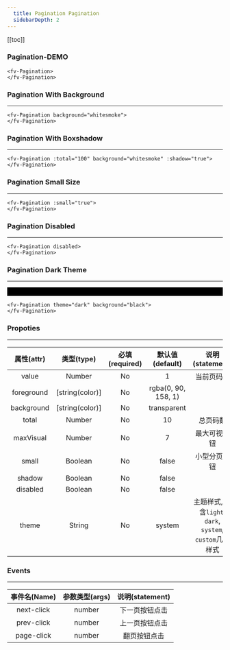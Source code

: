 ```yaml
---
  title: Pagination Pagination
  sidebarDepth: 2
---
```

  
[[toc]]

### Pagination-DEMO 




<ClientOnly>
<fv-Pagination>
</fv-Pagination>
</ClientOnly>

```vue
<fv-Pagination>
</fv-Pagination>
```

### Pagination With Background
---


<ClientOnly>
<fv-Pagination background="whitesmoke">
</fv-Pagination>
</ClientOnly>

```vue
<fv-Pagination background="whitesmoke">
</fv-Pagination>
```

### Pagination With Boxshadow
---


<ClientOnly>
<fv-Pagination :total="100" background="whitesmoke" :shadow="true">
</fv-Pagination>
</ClientOnly>

```vue
<fv-Pagination :total="100" background="whitesmoke" :shadow="true">
</fv-Pagination>
```

### Pagination Small Size
---


<ClientOnly>
<fv-Pagination :small="true">
</fv-Pagination>
</ClientOnly>

```vue
<fv-Pagination :small="true">
</fv-Pagination>
```

### Pagination Disabled
---


<ClientOnly>
<fv-Pagination disabled>
</fv-Pagination>
</ClientOnly>

```vue
<fv-Pagination disabled>
</fv-Pagination>
```

### Pagination Dark Theme
---

<div style="padding: 10px 0px; background: black;">
    
<ClientOnly>
<fv-Pagination theme="dark" background="black">
  </fv-Pagination>
</ClientOnly>
</div>

```vue
<fv-Pagination theme="dark" background="black">
</fv-Pagination>
```


### Propoties
---
| 属性(attr) |             类型(type)             | 必填(required) |   默认值(default)    | 说明(statement) |
|:----------:|:----------------------------------:|:--------------:|:--------------------:|:---------------:|
|   value    |              Number              |       No       |          1           |   当前页码数    |
| foreground |          [string(color)]           |       No       | rgba(0, 90, 158, 1) |                 |
| background |          [string(color)]           |       No       |     transparent      |                 |
|   total    |              Number              |       No       |          10          |    总页码数     |
| maxVisual  |              Number              |       No       |          7           |  最大可视按钮   |
|   small    |             Boolean              |       No       |        false         |  小型分页按钮   |
|   shadow   |             Boolean              |       No       |        false         |                 |
|  disabled  |             Boolean              |       No       |        false         |                 |
|     theme     | String |       No       |     system      |       主题样式, 包含`light`, `dark`, `system`, `custom`几种样式              |

### Events
---
| 事件名(Name) | 参数类型(args) | 说明(statement) |
|:------------:|:--------------:|:---------------:|
|  next-click  |     number     | 下一页按钮点击  |
|  prev-click  |     number     | 上一页按钮点击  |
|  page-click  |     number     |  翻页按钮点击   |
  
